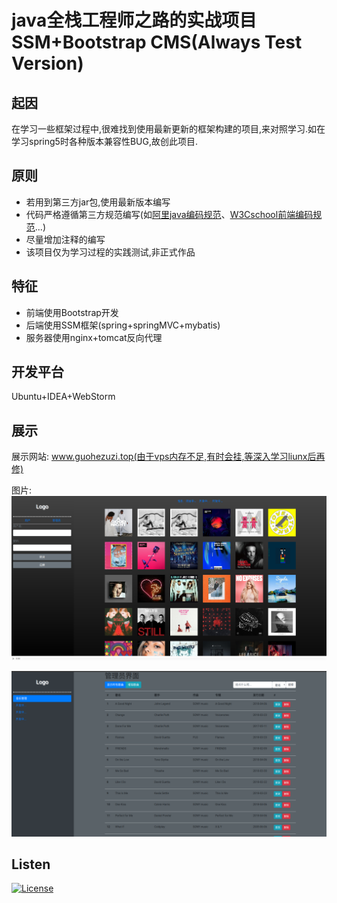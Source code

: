 # java全栈工程师之路的实战项目 SSM+Bootstrap CMS(Always Test Version)
## 起因
在学习一些框架过程中,很难找到使用最新更新的框架构建的项目,来对照学习.如在学习spring5时各种版本兼容性BUG,故创此项目.

## 原则
* 若用到第三方jar包,使用最新版本编写
* 代码严格遵循第三方规范编写(如[阿里java编码规范](https://github.com/alibaba/p3c)、[W3Cschool前端编码规范](https://www.w3cschool.cn/bdl2e3/)...)
* 尽量增加注释的编写
* 该项目仅为学习过程的实践测试,非正式作品

## 特征
* 前端使用Bootstrap开发
* 后端使用SSM框架(spring+springMVC+mybatis)
* 服务器使用nginx+tomcat反向代理

## 开发平台
Ubuntu+IDEA+WebStorm

## 展示
展示网站: www.guohezuzi.top(由于vps内存不足,有时会挂,等深入学习liunx后再修)

图片:
![](./data/show1.png)

![](./data/show2.png)

## Listen
[![License](https://img.shields.io/github/license/mashape/apistatus.svg)](https://opensource.org/licenses/MIT)

